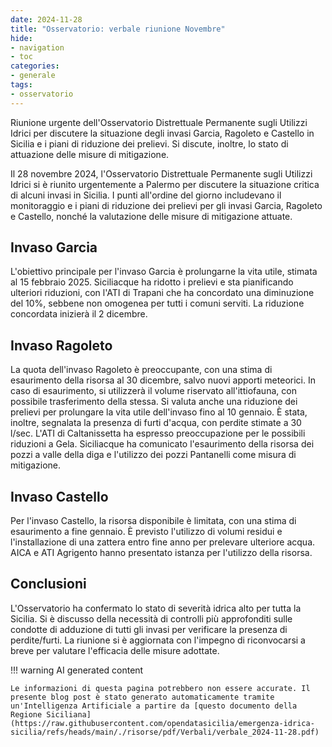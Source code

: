 ```yaml
---
date: 2024-11-28
title: "Osservatorio: verbale riunione Novembre"
hide:
- navigation
- toc
categories:
- generale
tags:
- osservatorio
---
```


Riunione urgente dell'Osservatorio Distrettuale Permanente sugli Utilizzi Idrici per discutere la situazione degli invasi Garcia, Ragoleto e Castello in Sicilia e i piani di riduzione dei prelievi. Si discute, inoltre, lo stato di attuazione delle misure di mitigazione.

<!-- more -->

Il 28 novembre 2024, l'Osservatorio Distrettuale Permanente sugli Utilizzi Idrici si è riunito urgentemente a Palermo per discutere la situazione critica di alcuni invasi in Sicilia.  I punti all'ordine del giorno includevano il monitoraggio e i piani di riduzione dei prelievi per gli invasi Garcia, Ragoleto e Castello, nonché la valutazione delle misure di mitigazione attuate.

## Invaso Garcia

L'obiettivo principale per l'invaso Garcia è prolungarne la vita utile, stimata al 15 febbraio 2025. Siciliacque ha ridotto i prelievi e sta pianificando ulteriori riduzioni, con l'ATI di Trapani che ha concordato una diminuzione del 10%, sebbene non omogenea per tutti i comuni serviti.  La riduzione concordata inizierà il 2 dicembre.

## Invaso Ragoleto

La quota dell'invaso Ragoleto è preoccupante, con una stima di esaurimento della risorsa al 30 dicembre, salvo nuovi apporti meteorici.  In caso di esaurimento, si utilizzerà il volume riservato all'ittiofauna, con possibile trasferimento della stessa.  Si valuta anche una riduzione dei prelievi per prolungare la vita utile dell'invaso fino al 10 gennaio.  È stata, inoltre, segnalata la presenza di furti d'acqua, con perdite stimate a 30 l/sec.  L'ATI di Caltanissetta ha espresso preoccupazione per le possibili riduzioni a Gela. Siciliacque ha comunicato l'esaurimento della risorsa dei pozzi a valle della diga e l'utilizzo dei pozzi Pantanelli come misura di mitigazione.

## Invaso Castello

Per l'invaso Castello, la risorsa disponibile è limitata, con una stima di esaurimento a fine gennaio.  È previsto l'utilizzo di volumi residui e l'installazione di una zattera entro fine anno per prelevare ulteriore acqua. AICA e ATI Agrigento hanno presentato istanza per l'utilizzo della risorsa.

## Conclusioni

L'Osservatorio ha confermato lo stato di severità idrica alto per tutta la Sicilia. Si è discusso della necessità di controlli più approfonditi sulle condotte di adduzione di tutti gli invasi per verificare la presenza di perdite/furti.  La riunione si è aggiornata con l'impegno di riconvocarsi a breve per valutare l'efficacia delle misure adottate.

!!! warning AI generated content

    Le informazioni di questa pagina potrebbero non essere accurate. Il presente blog post è stato generato automaticamente tramite un'Intelligenza Artificiale a partire da [questo documento della Regione Siciliana](https://raw.githubusercontent.com/opendatasicilia/emergenza-idrica-sicilia/refs/heads/main/./risorse/pdf/Verbali/verbale_2024-11-28.pdf)
